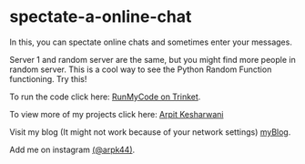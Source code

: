 # spectate-a-online-chat
In this, you can spectate online chats and sometimes enter your messages. 

Server 1 and random server are the same, but you might find more people in random server. This is a cool way to see the Python Random Function functioning. Try this!

To run the code click here: <a href="https://arpit-harsit01-gmail-com.trinket.io/sites/play-with-online-bots-for-free">RunMyCode on Trinket</a>.

To view more of my projects click here: <a href="https://www.github.com/arpk44">Arpit Kesharwani</a>

Visit my blog (It might not work because of your network settings) <a href="arpitkesharwani.site">myBlog</a>.

Add me on instagram <a href="instagram.com/arpk44">(@arpk44)</a>.
